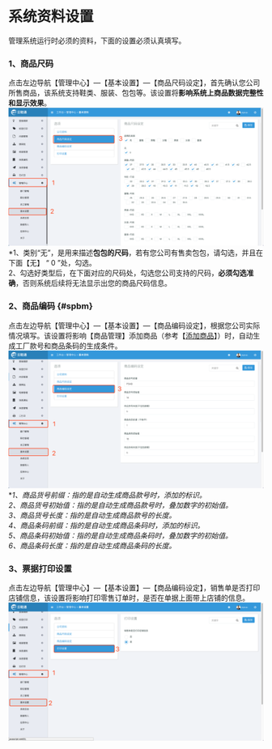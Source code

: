 # 系统资料设置

管理系统运行时必须的资料，下面的设置必须认真填写。

### 1、商品尺码

点击左边导航【管理中心】—【基本设置】—【商品尺码设定】，首先确认您公司所售商品，该系统支持鞋类、服装、包包等。该设置将**影响系统上商品数据完整性和显示效果**。![](/assets/glzx-jbsz-spcm.png)\*1、类别“无”，是用来描述**包包的尺码**，若有您公司有售卖包包，请勾选，并且在下面【无】 “ 0 ”处，勾选。  
  2、勾选好类型后，在下面对应的尺码处，勾选您公司支持的尺码，**必须勾选准确**，否则系统后续将无法显示出您的商品尺码信息。

### 2、商品编码 {#spbm}

点击左边导航【管理中心】—【基本设置】—【商品编码设定】，根据您公司实际情况填写。该设置将影响【商品管理】添加商品（参考【[添加商品](/shang-pin-guan-li/shang-pin.md)】）时，自动生成工厂款号和商品条码的生成条件。![](/assets/glzx-spbm.png)\*_1、商品货号前缀：指的是自动生成商品款号时，添加的标识。  
  2、商品货号初始值：指的是自动生成商品款号时，叠加数字的初始值。  
  3、商品货号长度：指的是自动生成商品款号的长度。  
  4、商品条码前缀：指的是自动生成商品条码时，添加的标识。  
  5、商品条码初始值：指的是自动生成商品条码时，叠加数字的初始值。  
  6、商品条码长度：指的是自动生成商品条码的长度。_

### 3、票据打印设置

点击左边导航【管理中心】—【基本设置】—【商品编码设定】，销售单是否打印店铺信息，该设置将影响打印零售订单时，是否在单据上面带上店铺的信息。![](/assets/glzx-jbsz-dyss.png)

